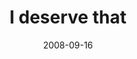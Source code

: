 ---
layout: base.njk
title : 'I deserve that' 
view_title : 'I deserve that' 
year : '2008' 
date : '2008-09-16' 
img_file : '/drawing/ideservethat.jpg' 
html_file : 'ideservethat' 
next_html : 'iwasmisinformed.html' 
year_order : '415' 
permalink : "title/{{html_file}}.html"
---